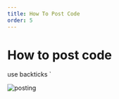 ```yaml
---
title: How To Post Code
order: 5
---
```

# How to post code

use backticks `

![posting](https://dl.dropboxusercontent.com/u/48751994/code.png)
